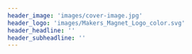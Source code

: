 ```yaml
---
header_image: 'images/cover-image.jpg'
header_logo: 'images/Makers_Magnet_Logo_color.svg'
header_headline: ''
header_subheadline: ''
---
```

